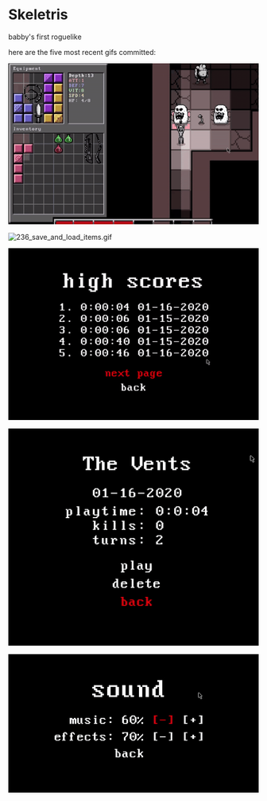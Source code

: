 # Skeletris
babby's first roguelike

here are the five most recent gifs committed:

![237_load_from_death_dialog.gif](gifs/237_load_from_death_dialog.gif?raw=true "237_load_from_death_dialog")

![236_save_and_load_items.gif](gifs/236_save_and_load_items.gif?raw=true "236_save_and_load_items")

![235_high_scores.gif](gifs/235_high_scores.gif?raw=true "235_high_scores")

![234_load_info_screen.gif](gifs/234_load_info_screen.gif?raw=true "234_load_info_screen")

![233_grid_options.gif](gifs/233_grid_options.gif?raw=true "233_grid_options")

